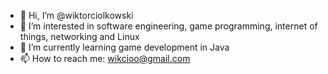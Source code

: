 - 👋 Hi, I’m @wiktorciolkowski
- 👀 I’m interested in software engineering, game programming, internet of things, networking and Linux
- 🌱 I’m currently learning game development in Java
- 📫 How to reach me: wikcioo@gmail.com

<!---
wiktorciolkowski/wiktorciolkowski is a ✨ special ✨ repository because its `README.md` (this file) appears on your GitHub profile.
You can click the Preview link to take a look at your changes.
--->
